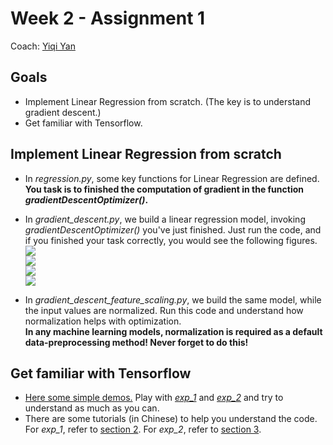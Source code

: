# Week 2 - Assignment 1

Coach: [Yiqi Yan](https://saoyan.github.io/)

## Goals  
* Implement Linear Regression from scratch. (The key is to understand gradient descent.)  
* Get familiar with Tensorflow.

## Implement Linear Regression from scratch  
* In *regression.py*, some key functions for Linear Regression are defined. **You task is to finished the computation of gradient in the function *gradientDescentOptimizer()*.**
* In *gradient_descent.py*, we build a linear regression model, invoking *gradientDescentOptimizer()* you've just finished. Just run the code, and if you finished your task correctly, you would see the following figures.  
![](https://github.com/TFTxiaozu/TFT-ML-Week-2/blob/master/assets/assign_1_1.png)  
![](https://github.com/TFTxiaozu/TFT-ML-Week-2/blob/master/assets/assign_1_2.png)  
![](https://github.com/TFTxiaozu/TFT-ML-Week-2/blob/master/assets/assign_1_3.png)  
![](https://github.com/TFTxiaozu/TFT-ML-Week-2/blob/master/assets/assign_1_4.png)

* In *gradient_descent_feature_scaling.py*, we build the same model, while the input values are normalized. Run this code and understand how normalization helps with optimization.  
**In any machine learning models, normalization is required as a default data-preprocessing method! Never forget to do this!**

## Get familiar with Tensorflow
* [Here some simple demos.](https://github.com/SaoYan/LearningTensorflow) Play with [*exp_1*](https://github.com/SaoYan/LearningTensorflow/blob/master/exp01_basic_usage.py) and [*exp_2*](https://github.com/SaoYan/LearningTensorflow/blob/master/exp02_simple_linear_model.py) and try to understand as much as you can.  
* There are some tutorials (in Chinese) to help you understand the code. For *exp_1*, refer to [section 2](https://mp.weixin.qq.com/s?__biz=MzIxOTQ3MTI5NQ==&mid=100000348&idx=1&sn=b71d4ce18a8fe6bb7962f161cb186107&scene=19#wechat_redirect). For *exp_2*, refer to [section 3](https://mp.weixin.qq.com/s?__biz=MzIxOTQ3MTI5NQ==&mid=100000351&idx=1&sn=20491f00e2bd5b49dfb7e9b03c99dcf0&scene=19#wechat_redirect).
